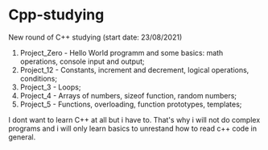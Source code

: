 # Cpp-studying
New round of C++ studying (start date: 23/08/2021)

01. Project_Zero  - Hello World programm and some basics: math operations, console input and output;
02. Project_12    - Constants, increment and decrement, logical operations, conditions;
03. Project_3     - Loops;
04. Project_4     - Arrays of numbers, sizeof function, random numbers;
05. Project_5     - Functions, overloading, function prototypes, templates;

I dont want to learn C++ at all but i have to. That's why i will not do complex programs and i will only learn basics to unrestand how to read c++ code in general.
